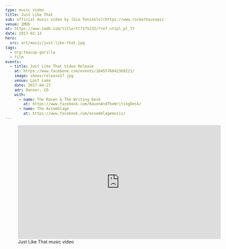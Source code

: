 ```yaml
---
type: music video
title: Just Like That
sub: official music video by [Gio Toninelo](https://www.rockethousepictures.com/)
venue: IMDb
at: https://www.imdb.com/title/tt7175232/?ref_=ttpl_pl_tt
date: 2017-02-13
hero:
  src: art/music/just-like-that.jpg
tags:
  - org:teacup-gorilla
  - film
events:
  - title: Just Like That Video Release
    at: https://www.facebook.com/events/1845576042369221/
    image: shows/release17.jpg
    venue: Lost Lake
    date: 2017-04-27
    adr: Denver, CO
    with:
      - name: The Raven & The Writing Desk
        at: https://www.facebook.com/RavenAndTheWritingDesk/
      - name: The Assemblage
        at: https://www.facebook.com/assemblagemusic/
---
```


<figure>
  <iframe
    webc:is="ratio-frame"
    src="https://player.vimeo.com/video/203945682"
    width="640"
    height="360"
    frameborder="0"></iframe>
  <figcaption>Just Like That music video</figcaption>
</figure>

